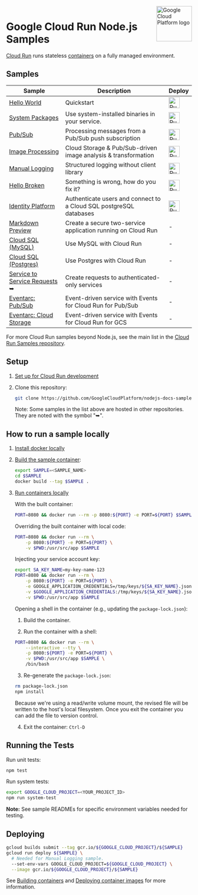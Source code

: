 <img src="https://avatars2.githubusercontent.com/u/2810941?v=3&s=96" alt="Google Cloud Platform logo" title="Google Cloud Platform" align="right" height="96" width="96"/>

# Google Cloud Run Node.js Samples

[Cloud Run][run_docs] runs stateless [containers](https://cloud.google.com/containers/) on a fully managed environment.

## Samples

|                 Sample                  |        Description       |     Deploy    |
| --------------------------------------- | ------------------------ | ------------- |
|[Hello World][helloworld]                | Quickstart | [<img src="https://storage.googleapis.com/cloudrun/button.svg" alt="Run on Google Cloud" height="30"/>][run_button_helloworld] |
|[System Packages][system_package]        | Use system-installed binaries in your service. | [<img src="https://storage.googleapis.com/cloudrun/button.svg" alt="Run on Google Cloud" height="30">][run_button_system_package]  |
|[Pub/Sub][pubsub]                        | Processing messages from a Pub/Sub push subscription | [<img src="https://storage.googleapis.com/cloudrun/button.svg" alt="Run on Google Cloud" height="30"/>][run_button_pubsub] |
|[Image Processing][image_processing]     | Cloud Storage & Pub/Sub-driven image analysis & transformation | [<img src="https://storage.googleapis.com/cloudrun/button.svg" alt="Run on Google Cloud" height="30"/>][run_button_image_processing] |
|[Manual Logging][manual_logging]         | Structured logging without client library | [<img src="https://storage.googleapis.com/cloudrun/button.svg" alt="Run on Google Cloud" height="30"/>][run_button_manual_logging] |
|[Hello Broken][hello_broken]             | Something is wrong, how do you fix it? | [<img src="https://storage.googleapis.com/cloudrun/button.svg" alt="Run on Google Cloud" height="30"/>][run_button_hello_broken] |
|[Identity Platform][idp-sql]             | Authenticate users and connect to a Cloud SQL postgreSQL databases |[<img src="https://storage.googleapis.com/cloudrun/button.svg" alt="Run on Google Cloud" height="30"/>][run_button_idp_sql] |
|[Markdown Preview][preview]              | Create a secure two-service application running on Cloud Run | - |
|[Cloud SQL (MySQL)][mysql]               | Use MySQL with Cloud Run | - |
|[Cloud SQL (Postgres)][postgres]         | Use Postgres with Cloud Run | - |
|[Service to Service Requests][idtoken] &#10149;  | Create requests to authenticated-only services | - |
|[Eventarc: Pub/Sub](../eventarc/pubsub) | Event-driven service with Events for Cloud Run for Pub/Sub | - |
|[Eventarc: Cloud Storage](../eventarc/audit-storage) | Event-driven service with Events for Cloud Run for GCS | - |


For more Cloud Run samples beyond Node.js, see the main list in the [Cloud Run Samples repository](https://github.com/GoogleCloudPlatform/cloud-run-samples).

## Setup

1. [Set up for Cloud Run development](https://cloud.google.com/run/docs/setup)

2. Clone this repository:

    ```sh
    git clone https://github.com/GoogleCloudPlatform/nodejs-docs-samples.git
    ```

    Note: Some samples in the list above are hosted in other repositories. They are noted with the symbol "&#10149;".

## How to run a sample locally

1. [Install docker locally](https://docs.docker.com/install/)

2. [Build the sample container](https://cloud.google.com/run/docs/building/containers#building_locally_and_pushing_using_docker):

    ```sh
    export SAMPLE=<SAMPLE_NAME>
    cd $SAMPLE
    docker build --tag $SAMPLE .
    ```

3. [Run containers locally](https://cloud.google.com/run/docs/testing/local)

    With the built container:

    ```sh
    PORT=8080 && docker run --rm -p 8080:${PORT} -e PORT=${PORT} $SAMPLE
    ```

    Overriding the built container with local code:

    ```sh
    PORT=8080 && docker run --rm \
        -p 8080:${PORT} -e PORT=${PORT} \
        -v $PWD:/usr/src/app $SAMPLE
    ```

    Injecting your service account key:

    ```sh
    export SA_KEY_NAME=my-key-name-123
    PORT=8080 && docker run --rm \
        -p 8080:${PORT} -e PORT=${PORT} \
        -e GOOGLE_APPLICATION_CREDENTIALS=/tmp/keys/${SA_KEY_NAME}.json \
        -v $GOOGLE_APPLICATION_CREDENTIALS:/tmp/keys/${SA_KEY_NAME}.json:ro \
        -v $PWD:/usr/src/app $SAMPLE
    ```

    Opening a shell in the container (e.g., updating the `package-lock.json`):

    1. Build the container.

    2. Run the container with a shell:

    ```sh
    PORT=8080 && docker run --rm \
        --interactive --tty \
        -p 8080:${PORT} -e PORT=${PORT} \
        -v $PWD:/usr/src/app $SAMPLE \
        /bin/bash
    ```

    3. Re-generate the `package-lock.json`:

    ```sh
    rm package-lock.json
    npm install
    ```

    Because we're using a read/write volume mount, the revised file will be
    written to the host's local filesystem. Once you exit the container you can
    add the file to version control.

    4. Exit the container: `Ctrl-D`

## Running the Tests

Run unit tests:
```sh
npm test
```

Run system tests:
```sh
export GOOGLE_CLOUD_PROJECT=<YOUR_PROJECT_ID>
npm run system-test
```

**Note:** See sample READMEs for specific environment variables needed for
testing.

## Deploying

```sh
gcloud builds submit --tag gcr.io/${GOOGLE_CLOUD_PROJECT}/${SAMPLE}
gcloud run deploy ${SAMPLE} \
  # Needed for Manual Logging sample.
  --set-env-vars GOOGLE_CLOUD_PROJECT=${GOOGLE_CLOUD_PROJECT} \
  --image gcr.io/${GOOGLE_CLOUD_PROJECT}/${SAMPLE}
```

See [Building containers][run_build] and [Deploying container images][run_deploy]
for more information.

[run_docs]: https://cloud.google.com/run/docs/
[run_build]: https://cloud.google.com/run/docs/building/containers
[run_deploy]: https://cloud.google.com/run/docs/deploying

[helloworld]: helloworld/
[system_package]: system-package/
[pubsub]: pubsub/
[image_processing]: image-processing/
[manual_logging]: logging-manual/
[mysql]: ../cloud-sql/mysql/mysql
[postgres]: ../cloud-sql/postgres/knex
[hello_broken]: hello-broken/
[idtoken]: https://github.com/googleapis/google-auth-library-nodejs/blob/master/samples/idtokens-serverless.js
[preview]: markdown-preview/
[idp-sql]: idp-sql/

[run_button_helloworld]: https://deploy.cloud.run/?git_repo=https://github.com/GoogleCloudPlatform/nodejs-docs-samples&dir=run/helloworld
[run_button_system_package]: https://deploy.cloud.run/?git_repo=https://github.com/GoogleCloudPlatform/nodejs-docs-samples&dir=run/system-package
[run_button_pubsub]: https://deploy.cloud.run/?git_repo=https://github.com/GoogleCloudPlatform/nodejs-docs-samples&dir=run/pubsub
[run_button_image_processing]: https://deploy.cloud.run/?git_repo=https://github.com/GoogleCloudPlatform/nodejs-docs-samples&dir=run/image-processing
[run_button_manual_logging]: https://deploy.cloud.run/?git_repo=https://github.com/GoogleCloudPlatform/nodejs-docs-samples&dir=run/logging-manual
[run_button_hello_broken]: https://deploy.cloud.run/?git_repo=https://github.com/GoogleCloudPlatform/nodejs-docs-samples&dir=run/hello-broken
[run_button_idp_sql]: https://deploy.cloud.run/?git_repo=https://github.com/GoogleCloudPlatform/nodejs-docs-samples&dir=run/idp-sql
